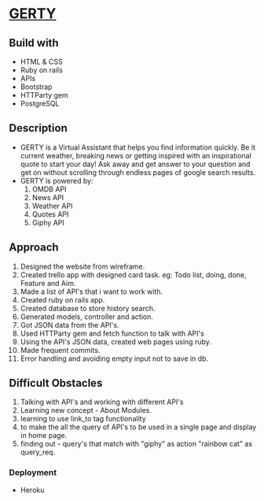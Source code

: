 # [GERTY](https://gerty-app-5.herokuapp.com/)

## Build with
- HTML & CSS
- Ruby on rails
- APIs
- Bootstrap
- HTTParty gem
- PostgreSQL

## Description
 - GERTY is a Virtual Assistant that helps you find information quickly. Be it current weather,
    breaking news or getting inspired with an inspirational quote to start your day!
    Ask away and get answer to your question and get on without scrolling through endless pages
    of google search results.
 -  GERTY is powered by:
    1. OMDB API
    2. News API
    3. Weather API
    4. Quotes API
    5. Giphy API

## Approach
1. Designed the website from wireframe.
2. Created trello app with designed card task. eg: Todo list, doing, done, Feature and Aim.
3. Made a list of API's that i want to work with.
4. Created ruby on rails app.
5. Created database to store history search.
6. Generated models, controller and action.
7. Got JSON data from the API's.
8. Used HTTParty gem and fetch function to talk with API's
9. Using the API's JSON data, created web pages using ruby.
10. Made frequent commits.
11. Error handling and avoiding empty input not to save in db.

## Difficult Obstacles

1. Talking with API's and working with different API's
2. Learning new concept - About Modules.
3. learning to use link_to tag functionality
4. to make the all the query of API's to be used in a single page and display in home page.
5. finding out - query's that match with "giphy" as action "rainbow cat" as query_req.

### Deployment 
- Heroku
